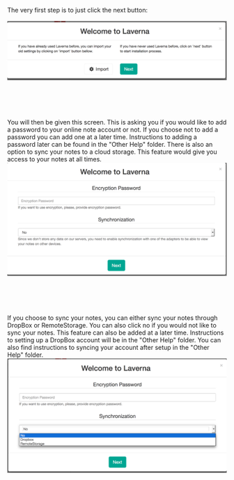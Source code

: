The very first step is to just click the next button:
<br><br>
![insert picture](assets/3.png)
<br><br>
<br><br>
<br><br>
You will then be given this screen. This is asking you if you would like to add a password to your online note account or not. If you choose not to add a password you can add one at a later time. Instructions to adding a password later can be found in the "Other Help" folder. There is also an option to sync your notes to a cloud storage. This feature would give you access to your notes at all times. 
![insert picture](assets/4.png)
<br><br>
<br><br>
<br><br>
If you choose to sync your notes, you can either sync your notes through DropBox or RemoteStorage. You can also click no if you would not like to sync your notes. This feature can also be added at a later time. Instructions to setting up a DropBox account will be in the "Other Help" folder. You can also find instructions to syncing your account after setup in the "Other Help" folder. 
![insert picture](assets/5.png)
